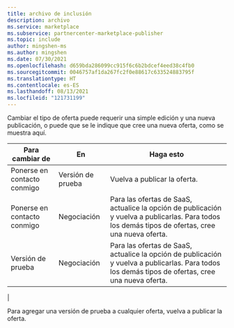 ```yaml
---
title: archivo de inclusión
description: archivo
ms.service: marketplace
ms.subservice: partnercenter-marketplace-publisher
ms.topic: include
author: mingshen-ms
ms.author: mingshen
ms.date: 07/30/2021
ms.openlocfilehash: d659bda286099cc915f6c6b2bdcef4eed38c4fb0
ms.sourcegitcommit: 0046757af1da267fc2f0e88617c633524883795f
ms.translationtype: HT
ms.contentlocale: es-ES
ms.lasthandoff: 08/13/2021
ms.locfileid: "121731199"
---
```

Cambiar el tipo de oferta puede requerir una simple edición y una nueva publicación, o puede que se le indique que cree una nueva oferta, como se muestra aquí.

| Para cambiar de | En | Haga esto |
| --- | --- | --- |
|Ponerse en contacto conmigo | Versión de prueba | Vuelva a publicar la oferta. |
Ponerse en contacto conmigo | Negociación | Para las ofertas de SaaS, actualice la opción de publicación y vuelva a publicarlas. Para todos los demás tipos de ofertas, cree una nueva oferta. |
|Versión de prueba | Negociación | Para las ofertas de SaaS, actualice la opción de publicación y vuelva a publicarlas. Para todos los demás tipos de ofertas, cree una nueva oferta. |
|

Para agregar una versión de prueba a cualquier oferta, vuelva a publicar la oferta.